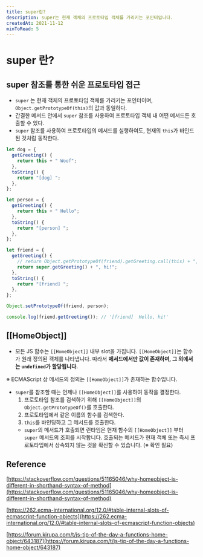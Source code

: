```yaml
---
title: super란?
description: super는 현재 객체의 프로토타입 객체를 가리키는 포인터입니다.
createdAt: 2021-11-12
minToRead: 5
---
```


# super 란?

## super 참조를 통한 쉬운 프로토타입 접근

- `super` 는 현재 객체의 프로토타입 객체를 가리키는 포인터이며, `Object.getPrototypeOf(this)`의 값과 동일하다.
- 간결한 메서드 안에서 `super` 참조를 사용하여 프로토타입 객체 내 어떤 메서드든 호출할 수 있다.
- `super` 참조를 사용하여 프로토타입의 메서드를 실행하여도, 현재의 `this`가 바인드된 것처럼 동작한다.

```jsx
let dog = {
  getGreeting() {
    return this + " Woof";
  },
  toString() {
    return "[dog] ";
  },
};

let person = {
  getGreeting() {
    return this + " Hello";
  },
  toString() {
    return "[person] ";
  },
};

let friend = {
  getGreeting() {
    // return Object.getPrototypeOf(friend).getGreeting.call(this) + ", hi!";
    return super.getGreeting() + ", hi!";
  },
  toString() {
    return "[friend] ";
  },
};

Object.setPrototypeOf(friend, person);

console.log(friend.getGreeting()); // '[friend]  Hello, hi!'
```

## [[HomeObject]]

- 모든 JS 함수는 `[[HomeObject]]` 내부 slot을 가집니다. `[[HomeObject]]`는 함수가 원래 정의된 객체를 나타냅니다. 따라서 **메서드에서만 값이 존재하며, 그 외에서는 `undefined`가 할당됩니다.**

※ ECMAScript 상 메서드의 정의는 `[[HomeObject]]`가 존재하는 함수입니다.

- `super`를 참조할 때는 언제나 `[[HomeObject]]`를 사용하여 동작을 결정한다.
  1. 프로토타입 참조를 검색하기 위해 `[[HomeObject]]`의 `Object.getPrototypeOf()`를 호출한다.
  2. 프로토타입에서 같은 이름의 함수를 검색한다.
  3. `this`를 바인딩하고 그 메서드를 호출한다.
  - `super`의 메서드가 호출되면 런타임은 현재 함수의 `[[HomeObject]]` 부터 `super` 메서드의 조회를 시작합니다. 호출되는 메서드가 현재 객체 또는 즉시 프로토타입에서 상속되지 않는 것을 확신할 수 있습니다. (※ 확인 필요)

## Reference

[https://stackoverflow.com/questions/51165046/why-homeobject-is-different-in-shorthand-syntax-of-method](https://stackoverflow.com/questions/51165046/why-homeobject-is-different-in-shorthand-syntax-of-method)

[https://262.ecma-international.org/12.0/#table-internal-slots-of-ecmascript-function-objects](https://262.ecma-international.org/12.0/#table-internal-slots-of-ecmascript-function-objects)

[https://forum.kirupa.com/t/js-tip-of-the-day-a-functions-home-object/643187](https://forum.kirupa.com/t/js-tip-of-the-day-a-functions-home-object/643187)
